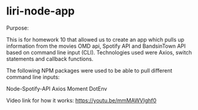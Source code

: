 # liri-node-app

Purpose: 

This is for homework 10 that allowed us to create an app which pulls up information from the movies OMD api, Spotify API and BandsinTown API based on command line input (CLI). Technologies used were Axios, switch statements and callback functions. 

The following NPM packages were used to be able to pull different command line inputs: 

Node-Spotify-API
Axios
Moment
DotEnv

Video link for how it works: https://youtu.be/mmMAWVIghf0
